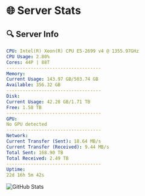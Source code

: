 # 🌐 Server Stats
## 🔍 Server Info
```yaml
CPU: Intel(R) Xeon(R) CPU E5-2699 v4 @ 1355.97GHz
CPU Usage: 2.80%
Cores: 44P | 88T
-----------------------------------
Memory:
Current Usage: 143.97 GB/503.74 GB
Available: 356.32 GB
-----------------------------------
Disk:
Current Usage: 42.28 GB/1.71 TB
Free: 1.58 TB
-----------------------------------
GPU:
No GPU detected
-----------------------------------
Network:
Current Transfer (Sent): 18.64 MB/s
Current Transfer (Received): 9.44 MB/s
Total Sent: 168.90 TB
Total Received: 2.49 TB
-----------------------------------
Uptime:
22d 16h 5m 42s
```
![GitHub Stats](https://img.shields.io/badge/Updated-2025-03-02_14:49:00-blue)